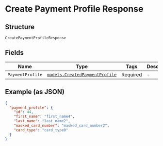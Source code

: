 
# Create Payment Profile Response

## Structure

`CreatePaymentProfileResponse`

## Fields

| Name | Type | Tags | Description |
|  --- | --- | --- | --- |
| `PaymentProfile` | [`models.CreatedPaymentProfile`](created-payment-profile.md) | Required | - |

## Example (as JSON)

```json
{
  "payment_profile": {
    "id": 44,
    "first_name": "first_name4",
    "last_name": "last_name2",
    "masked_card_number": "masked_card_number2",
    "card_type": "card_type0"
  }
}
```

